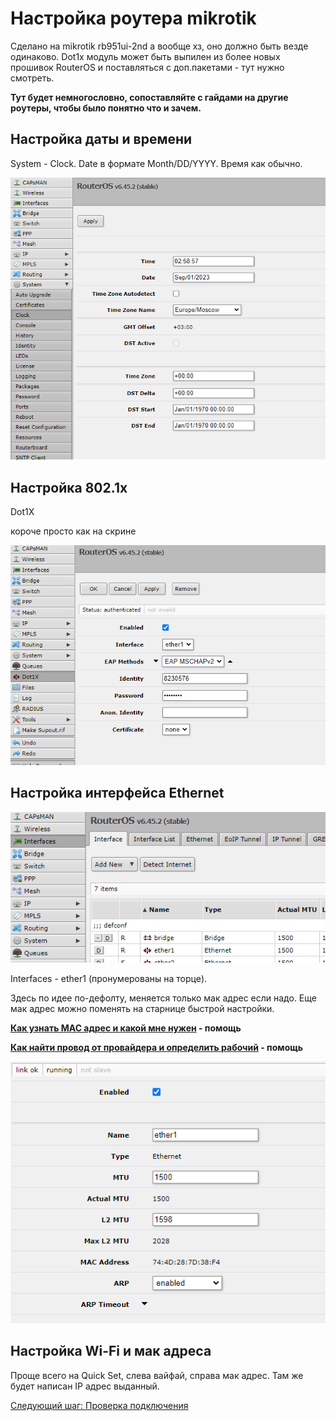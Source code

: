 # Настройка роутера mikrotik

Сделано на mikrotik rb951ui-2nd а вообще хз, оно должно быть везде одинаково. Dot1x модуль может быть выпилен из более новых прошивок RouterOS и поставляться с доп.пакетами - тут нужно смотреть.

__Тут будет немногословно, сопоставляйте с гайдами на другие роутеры, чтобы было понятно что и зачем.__

## Настройка даты и времени

System - Clock. Date в формате Month/DD/YYYY.
Время как обычно.

<img src="img/mikrotik/image5.png">


## Настройка 802.1х

Dot1X

короче просто как на скрине


<img src="img/mikrotik/image4.png">


## Настройка интерфейса Ethernet

<img src="img/mikrotik/image2.png">

Interfaces - ether1 (пронумерованы на торце).

Здесь по идее по-дефолту, меняется только мак адрес если надо. Еще мак адрес можно поменять на старнице быстрой настройки.

__[Как узнать MAC адрес и какой мне нужен](./6-macaddr.md) - помощь__

__[Как найти провод от провайдера и определить рабочий](./6-wire.md) - помощь__


<img src="img/mikrotik/image3.png">

## Настройка Wi-Fi и мак адреса

Проще всего на Quick Set, слева вайфай, справа мак адрес. Там же будет написан IP адрес выданный. 

[Следующий шаг: Проверка подключения](./3-check.md)
